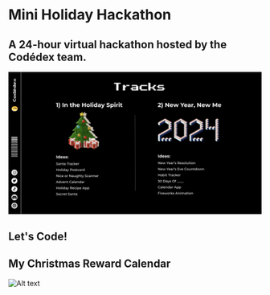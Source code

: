 # Mini Holiday Hackathon

## A 24-hour virtual hackathon hosted by the Codédex team.

![Alt text](image.png)

## Let's Code!

## My Christmas Reward Calendar

![Alt text](project.GIF)
